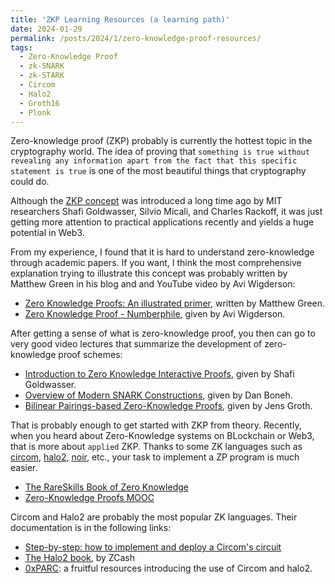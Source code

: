 ```yaml
---
title: 'ZKP Learning Resources (a learning path)'
date: 2024-01-29
permalink: /posts/2024/1/zero-knowledge-proof-resources/
tags:
  - Zero-Knowledge Proof
  - zk-SNARK
  - zk-STARK
  - Circom
  - Halo2
  - Groth16
  - Plonk
---
```


Zero-knowledge proof (ZKP) probably is currently the hottest topic in the cryptography world. The idea of proving that `something is true without revealing any information apart from the fact that this specific statement is true` is one of the most beautiful things that cryptography could do.

Although the [ZKP concept](http://groups.csail.mit.edu/cis/pubs/shafi/1985-stoc.pdf) was introduced a long time ago by MIT researchers Shafi Goldwasser, Silvio Micali, and Charles Rackoff, it was just getting more attention to practical applications recently and yields a huge potential in Web3. 

From my experience, I found that it is hard to understand zero-knowledge through academic papers. If you want, I think the most comprehensive explanation trying to illustrate this concept was probably written by Matthew Green in his blog and and YouTube video by Avi Wigderson:

- [Zero Knowledge Proofs: An illustrated primer](https://blog.cryptographyengineering.com/2014/11/27/zero-knowledge-proofs-illustrated-primer/), written by Matthew Green.
- [Zero Knowledge Proof - Numberphile](https://www.youtube.com/watch?v=5ovdoxnfFVc&ab_channel=Numberphile2), given by Avi Wigderson.

After getting a sense of what is zero-knowledge proof, you then can go to very good video lectures that summarize the development of zero-knowledge proof schemes:

- [Introduction to Zero Knowledge Interactive Proofs](https://youtube.com/playlist?list=PLS01nW3RtgorR09s4cIz3aFylYCrk8fv0&si=77NRiOm7pkLk4OeX), given by Shafi Goldwasser. 
- [Overview of Modern SNARK Constructions](https://www.youtube.com/watch?v=bGEXYpt3sj0&ab_channel=Blockchain-Web3MOOCs), given by Dan Boneh. 
- [Bilinear Pairings-based Zero-Knowledge Proofs](https://www.youtube.com/watch?v=X-z3JYlFdzs&ab_channel=ZKProofStandards), given by Jens Groth.

That is probably enough to get started with ZKP from theory. Recently, when you heard about Zero-Knowledge systems on BLockchain or Web3, that is more about `applied` ZKP. Thanks to some ZK languages such as [circom](https://docs.circom.io/), [halo2](https://zcash.github.io/halo2/), [noir](https://aztec.network/noir/), etc., your task to implement a ZP program is much easier. 

- [The RareSkills Book of Zero Knowledge](https://www.rareskills.io/zk-book)
- [Zero-Knowledge Proofs MOOC](https://www.youtube.com/@blockchain-web3moocs635#)

Circom and Halo2 are probably the most popular ZK languages. Their documentation is in the following links:

- [Step-by-step: how to implement and deploy a Circom's circuit](https://docs.circom.io/)
- [The Halo2 book](https://zcash.github.io/halo2), by ZCash
- [0xPARC](https://learn.0xparc.org/): a fruitful resources introducing the use of Circom and halo2.

